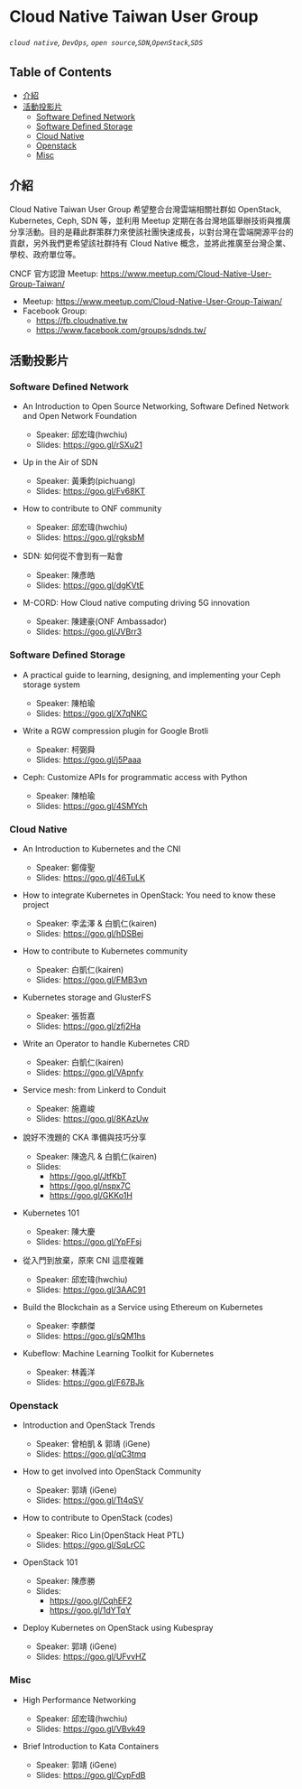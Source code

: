 # Cloud Native Taiwan User Group

###### `cloud native`, `DevOps`, `open source`,`SDN`,`OpenStack`,`SDS`


## Table of Contents
- [介紹](#介紹)
- [活動投影片](#活動投影片)
    - [Software Defined Network](#software-defined-network)
    - [Software Defined Storage](#software-defined-storage)
    - [Cloud Native](#cloud-native)
    - [Openstack](#openstack)
    - [Misc](#misc)

## 介紹
Cloud Native Taiwan User Group 希望整合台灣雲端相關社群如 OpenStack, Kubernetes, Ceph, SDN 等，並利用 Meetup 定期在各台灣地區舉辦技術與推廣分享活動。目的是藉此群策群力來使該社團快速成長，以對台灣在雲端開源平台的貢獻，另外我們更希望該社群持有 Cloud Native 概念，並將此推廣至台灣企業、學校、政府單位等。

CNCF 官方認證 Meetup: https://www.meetup.com/Cloud-Native-User-Group-Taiwan/

- Meetup: https://www.meetup.com/Cloud-Native-User-Group-Taiwan/
- Facebook Group:
    - https://fb.cloudnative.tw
    - https://www.facebook.com/groups/sdnds.tw/

## 活動投影片
### Software Defined Network
- An Introduction to Open Source Networking, Software Defined Network and Open Network Foundation
    - Speaker: 邱宏瑋(hwchiu)
    - Slides: https://goo.gl/rSXu21

- Up in the Air of SDN
    - Speaker: 黃秉鈞(pichuang)
    - Slides: https://goo.gl/Fv68KT

- How to contribute to ONF community
    - Speaker: 邱宏瑋(hwchiu)
    - Slides: https://goo.gl/rgksbM

- SDN: 如何從不會到有一點會
    - Speaker: 陳彥皓
    - Slides: https://goo.gl/dgKVtE

- M-CORD: How Cloud native computing driving 5G innovation
    - Speaker: 陳建豪(ONF Ambassador)
    - Slides: https://goo.gl/JVBrr3

### Software Defined Storage
- A practical guide to learning, designing, and implementing your Ceph storage system
    - Speaker: 陳柏瑜
    - Slides: https://goo.gl/X7qNKC

- Write a RGW compression plugin for Google Brotli
    - Speaker: 柯弼舜
    - Slides: https://goo.gl/j5Paaa

- Ceph: Customize APIs for programmatic access with Python
    - Speaker: 陳柏瑜
    - Slides: https://goo.gl/4SMYch

### Cloud Native
- An Introduction to Kubernetes and the CNI
    - Speaker: 鄭偉聖
    - Slides: https://goo.gl/46TuLK

- How to integrate Kubernetes in OpenStack: You need to know these project
    - Speaker: 李孟澤 & 白凱仁(kairen)
    - Slides: https://goo.gl/hDSBej

- How to contribute to Kubernetes community
    - Speaker: 白凱仁(kairen)
    - Slides: https://goo.gl/FMB3vn

- Kubernetes storage and GlusterFS
    - Speaker: 張哲嘉
    - Slides: https://goo.gl/zfj2Ha

- Write an Operator to handle Kubernetes CRD
    - Speaker: 白凱仁(kairen)
    - Slides: https://goo.gl/VApnfy

- Service mesh: from Linkerd to Conduit
    - Speaker: 施嘉峻
    - Slides: https://goo.gl/8KAzUw

- 說好不洩題的 CKA 準備與技巧分享
    - Speaker: 陳逸凡 & 白凱仁(kairen)
    - Slides:
        - https://goo.gl/JtfKbT
        - https://goo.gl/nspx7C
        - https://goo.gl/GKKo1H

- Kubernetes 101
    - Speaker: 陳大慶
    - Slides: https://goo.gl/YpFFsj

- 從入門到放棄，原來 CNI 這麼複雜
    - Speaker: 邱宏瑋(hwchiu)
    - Slides: https://goo.gl/3AAC91

- Build the Blockchain as a Service  using Ethereum on Kubernetes
    - Speaker: 李麒傑
    - Slides: https://goo.gl/sQM1hs

- Kubeflow: Machine Learning Toolkit for Kubernetes
    - Speaker: 林義洋
    - Slides: https://goo.gl/F67BJk

### Openstack
- Introduction and OpenStack Trends
    - Speaker: 曾柏凱 & 郭靖 (iGene)
    - Slides: https://goo.gl/qC3tmq

- How to get involved into OpenStack Community
    - Speaker: 郭靖 (iGene)
    - Slides: https://goo.gl/Tt4qSV

- How to contribute to OpenStack (codes)
    - Speaker: Rico Lin(OpenStack Heat PTL)
    - Slides: https://goo.gl/SqLrCC

- OpenStack 101
    - Speaker: 陳彥勝
    - Slides:
        - https://goo.gl/CqhEF2
        - https://goo.gl/1dYTqY

- Deploy Kubernetes on OpenStack using Kubespray
    - Speaker: 郭靖 (iGene)
    - Slides: https://goo.gl/UFvvHZ

### Misc
- High Performance Networking
    - Speaker: 邱宏瑋(hwchiu)
    - Slides: https://goo.gl/VBvk49

- Brief Introduction to Kata Containers
    - Speaker: 郭靖 (iGene)
    - Slides: https://goo.gl/CypFdB
